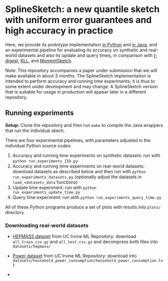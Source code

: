 # SplineSketch: a new quantile sketch with uniform error guarantees and high accuracy in practice

Here, we provide its prototype implementation [in Python](spline_sketch_uniform.py) and [in Java](SplineSketch.java), and an experimental pipeline for evaluating its accuracy on synthetic and real-world datasets and also its update and query times, in comparison with [t-digest](https://github.com/tdunning/t-digest), [KLL](https://datasketches.apache.org/docs/KLL/KLLSketch.html), and [MomentSketch](https://github.com/stanford-futuredata/msketch).

Note: This repository accompanies a paper under submission that we will make available in about 3 months. The SplineSketch implementation is intended to perform accuracy and running time experiments; it is thus to some extent under development and may change. A SplineSketch version that is suitable for usage in production will appear later in a different repository.

## Running experiments

**Setup:** Clone the repository and then run `make` to compile the Java wrappers that run the individual skech.

There are four experimental pipelines, with parameters adjusted in the individual Python source codes:
1. Accuracy and running time experiments on synthetic datasets: run with `python run_experiments_IID.py`
2. Accuracy and running time experiments on real-world datasets: download datasets as described below and then run with `python run_experiments_datasets.py` (optionally adjust the datasets in `load_<dataset>_data` functions)
3. Update time experiment:  run with `python run_experiments_update_time.py`
4. Query time experiment:  run with `python run_experiments_query_time.py`

All of these Python programs produce a set of plots with results into `plots/` directory.

### Downloading real-world datasets

- [HEPMASS dataset](https://archive.ics.uci.edu/dataset/347/hepmass) from UC Irvine ML Repository: download `all_train.csv.gz` and `all_test.csv.gz` and decompress both files into `datasets/hepmass/`
- [Power dataset](https://archive.ics.uci.edu/dataset/235/individual+household+electric+power+consumption) from UC Irvine ML Repository: download into `datasets/household_power_consumption/household_power_consumption.txt`


- 
